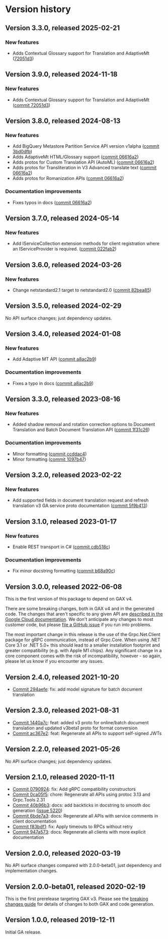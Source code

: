 # Version history

## Version 3.3.0, released 2025-02-21


### New features

* Adds Contextual Glossary support for Translation and AdaptiveMt ([72051d3](https://github.com/ldetmer/google-cloud-dotnet/commit/72051d33175df07abcda54e621712efe7d143afd))

## Version 3.9.0, released 2024-11-18

### New features

- Adds Contextual Glossary support for Translation and AdaptiveMt ([commit 72051d3](https://github.com/googleapis/google-cloud-dotnet/commit/72051d33175df07abcda54e621712efe7d143afd))

## Version 3.8.0, released 2024-08-13

### New features

- Add BigQuery Metastore Partition Service API version v1alpha ([commit 3bd0dfb](https://github.com/googleapis/google-cloud-dotnet/commit/3bd0dfb945087291bd84d226caf1d3dd93ddb033))
- Adds AdaptiveMt HTML/Glossary support ([commit 06616a2](https://github.com/googleapis/google-cloud-dotnet/commit/06616a219e221491071eb0f4325182927088d748))
- Adds protos for Custom Translation API (AutoML) ([commit 06616a2](https://github.com/googleapis/google-cloud-dotnet/commit/06616a219e221491071eb0f4325182927088d748))
- Adds protos for Transliteration in V3 Advanced translate text ([commit 06616a2](https://github.com/googleapis/google-cloud-dotnet/commit/06616a219e221491071eb0f4325182927088d748))
- Adds protos for Romanization APIs ([commit 06616a2](https://github.com/googleapis/google-cloud-dotnet/commit/06616a219e221491071eb0f4325182927088d748))

### Documentation improvements

- Fixes typos in docs ([commit 06616a2](https://github.com/googleapis/google-cloud-dotnet/commit/06616a219e221491071eb0f4325182927088d748))

## Version 3.7.0, released 2024-05-14

### New features

- Add IServiceCollection extension methods for client registration where an IServiceProvider is required. ([commit 022fab2](https://github.com/googleapis/google-cloud-dotnet/commit/022fab203f28fb9c608972af7f8b83f571ae5694))

## Version 3.6.0, released 2024-03-26

### New features

- Change netstandard2.1 target to netstandard2.0 ([commit 82bea85](https://github.com/googleapis/google-cloud-dotnet/commit/82bea850661975b9750ac30753528cc9d2e05240))

## Version 3.5.0, released 2024-02-29

No API surface changes; just dependency updates.

## Version 3.4.0, released 2024-01-08

### New features

- Add Adaptive MT API ([commit a8ac2b9](https://github.com/googleapis/google-cloud-dotnet/commit/a8ac2b9689c81a47561cdfe156dcd6547d922abf))

### Documentation improvements

- Fixes a typo in docs ([commit a8ac2b9](https://github.com/googleapis/google-cloud-dotnet/commit/a8ac2b9689c81a47561cdfe156dcd6547d922abf))

## Version 3.3.0, released 2023-08-16

### New features

- Added shadow removal and rotation correction options to Document Translation and Batch Document Translation API ([commit 1f31c26](https://github.com/googleapis/google-cloud-dotnet/commit/1f31c266c47febf4713bc733cc76fbb7c33dbdba))

### Documentation improvements

- Minor formatting ([commit ccddac4](https://github.com/googleapis/google-cloud-dotnet/commit/ccddac405abc0401efa6337fa134abe6f3ae011e))
- Minor formatting ([commit 1097b47](https://github.com/googleapis/google-cloud-dotnet/commit/1097b47fe89a2f7e1d42bee388f037a98e22080e))

## Version 3.2.0, released 2023-02-22

### New features

- Add supported fields in document translation request and refresh translation v3 GA service proto documentation ([commit 5f9b413](https://github.com/googleapis/google-cloud-dotnet/commit/5f9b4132fcc06028136c126862cf6ad7b85c3643))

## Version 3.1.0, released 2023-01-17

### New features

- Enable REST transport in C# ([commit cdb518c](https://github.com/googleapis/google-cloud-dotnet/commit/cdb518c3524106ea73f0e546557a0180589ca3b0))

### Documentation improvements

- Fix minor docstring formatting ([commit b68a90c](https://github.com/googleapis/google-cloud-dotnet/commit/b68a90c9efa01d58ff7672de43eb770d7223b9f9))

## Version 3.0.0, released 2022-06-08

This is the first version of this package to depend on GAX v4.

There are some breaking changes, both in GAX v4 and in the generated
code. The changes that aren't specific to any given API are [described in the Google Cloud
documentation](https://cloud.google.com/dotnet/docs/reference/help/breaking-gax4).
We don't anticipate any changes to most customer code, but please [file a
GitHub issue](https://github.com/googleapis/google-cloud-dotnet/issues/new/choose)
if you run into problems.

The most important change in this release is the use of the Grpc.Net.Client package
for gRPC communication, instead of Grpc.Core. When using .NET Core 3.1 or .NET 5.0+
this should lead to a smaller installation footprint and greater compatibility (e.g.
with Apple M1 chips). Any significant change in a core component comes with the risk
of incompatibility, however - so again, please let us know if you encounter any
issues.


## Version 2.4.0, released 2021-10-20

- [Commit 294aefe](https://github.com/googleapis/google-cloud-dotnet/commit/294aefe): fix: add model signature for batch document translation

## Version 2.3.0, released 2021-08-31

- [Commit 1440a7c](https://github.com/googleapis/google-cloud-dotnet/commit/1440a7c): feat: added v3 proto for online/batch document translation and updated v3beta1 proto for format conversion
- [Commit ac367e2](https://github.com/googleapis/google-cloud-dotnet/commit/ac367e2): feat: Regenerate all APIs to support self-signed JWTs

## Version 2.2.0, released 2021-05-26

No API surface changes; just dependency updates.

## Version 2.1.0, released 2020-11-11

- [Commit 0790924](https://github.com/googleapis/google-cloud-dotnet/commit/0790924): fix: Add gRPC compatibility constructors
- [Commit 0ca05f5](https://github.com/googleapis/google-cloud-dotnet/commit/0ca05f5): chore: Regenerate all APIs using protoc 3.13 and Grpc.Tools 2.31
- [Commit 40b96b3](https://github.com/googleapis/google-cloud-dotnet/commit/40b96b3): docs: add backticks in docstring to smooth doc generation ([issue 5220](https://github.com/googleapis/google-cloud-dotnet/issues/5220))
- [Commit 6bde7a3](https://github.com/googleapis/google-cloud-dotnet/commit/6bde7a3): docs: Regenerate all APIs with service comments in client documentation
- [Commit f83bdf1](https://github.com/googleapis/google-cloud-dotnet/commit/f83bdf1): fix: Apply timeouts to RPCs without retry
- [Commit 947a573](https://github.com/googleapis/google-cloud-dotnet/commit/947a573): docs: Regenerate all clients with more explicit documentation

## Version 2.0.0, released 2020-03-19

No API surface changes compared with 2.0.0-beta01, just dependency
and implementation changes.

## Version 2.0.0-beta01, released 2020-02-19

This is the first prerelease targeting GAX v3. Please see the [breaking changes
guide](https://cloud.google.com/dotnet/docs/reference/help/breaking-gax2)
for details of changes to both GAX and code generation.

## Version 1.0.0, released 2019-12-11

Initial GA release.
